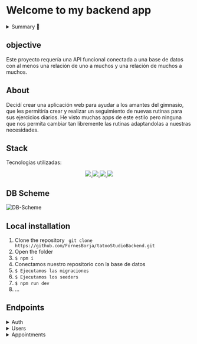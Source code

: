 # Welcome to my backend app

<details>
  <summary>Summary 📝</summary>
  <ol>
    <li><a href="#Objective">Objective</a></li>
    <li><a href="#about">About</a></li>
    <li><a href="#stack">Stack</a></li>
    <li><a href="#DB-Scheme">DB Scheme</a></li>
    <li><a href="#local-installation">Installation</a></li>
    <li><a href="#endpoints">Endpoints</a></li>
  </ol>
</details>

## objective
Este proyecto requería una API funcional conectada a una base de datos con al menos una relación de uno a muchos y una relación de muchos a muchos.

## About
Decidí crear una aplicación web para ayudar a los amantes del gimnasio, que les permitiría crear y realizar un seguimiento de nuevas rutinas para sus ejercicios diarios. He visto muchas apps de este estilo pero ninguna que nos permita cambiar tan libremente las rutinas adaptandolas a nuestras necesidades.    


## Stack
Tecnologías utilizadas:
<div align="center">
<a href="https://www.mongodb.com/">
    <img src= "https://img.shields.io/badge/MongoDB-%234ea94b.svg?style=for-the-badge&logo=mongodb&logoColor=white"/>
</a>
<a href="https://www.expressjs.com/">
    <img src= "https://img.shields.io/badge/express.js-%23404d59.svg?style=for-the-badge&logo=express&logoColor=%2361DAFB"/>
</a>
<a href="https://nodejs.org/es/">
    <img src= "https://img.shields.io/badge/node.js-026E00?style=for-the-badge&logo=node.js&logoColor=white"/>
</a>
<a href="https://developer.mozilla.org/es/docs/Web/JavaScript">
    <img src= "https://img.shields.io/badge/javascipt-EFD81D?style=for-the-badge&logo=javascript&logoColor=black"/>
</a>
 </div>


## DB Scheme
![DB-Scheme](https://i.gyazo.com/23a7d15f2b357f69496a483f997c4432.png)

## Local installation
1. Clone the repository ``` git clone https://github.com/FornesBorja/tatooStudioBackend.git```
2. Open the folder
3. ` $ npm i `
4. Conectamos nuestro repositorio con la base de datos 
5. ``` $ Ejecutamos las migraciones ``` 
6. ``` $ Ejecutamos los seeders ``` 
7. ``` $ npm run dev ``` 
8. ...

## Endpoints

<details>
<summary>Auth</summary>

- REGISTER

    - BY DEFAULT IS USER.

        POST https://tattoo-studio-fornesb.zeabur.app/api/auth/register

        Body:

        ``` json
            {
                "firstName":"Pepe",
                "email":"pepe@pepe.com",
                "password":"123456789"
            }
        ```

- LOGIN 
    - IT WILL RETURN A TOKEN.

        POST http://localhost:4000/api/auth/login

        Body:
        ``` json
            {
                "email":"juan.perez@example.com",
                "password":"Pass1234!"
            }
        ```
</details>
<details>
<summary>Users</summary>

- GET ALL USERS (SUPER_ADMIN)

    - ONLY SUPER_ADMIN IS ALLOWED TO ACCESS TO THIS ENDPOINT

        GET https://tattoo-studio-fornesb.zeabur.app/api/users

    Auth:

        ``` bearer
            {
                eyJhbGciOiJIUzI1NiIsInR5cCI6IkpXVCJ9.eyJpZCI6MSwiZW1haWwiOiJob2xhQGhvbGEuYWRpb3MiLCJpYXQiOjE3MjA1OTYyNzMsImV4cCI6MTcyMDYwMzQ3M30.QnL_HgGPVLOb0d4iUUuFCeSab1lp3SpOVV_js0T4ExY
            }
        ```
        This token is just an example, it doesn't work.

- GET USER PROFILE

    - ONLY THE USER IS ALLOWED TO DO THIS ENDPOINT

        GET https://tattoo-studio-fornesb.zeabur.app/api/users/profile

        Auth:
        ``` bearer
            {
                eyJhbGciOiJIUzI1NiIsInR5cCI6IkpXVCJ9.eyJpZCI6MSwiZW1haWwiOiJob2xhQGhvbGEuYWRpb3MiLCJpYXQiOjE3MjA1OTYyNzMsImV4cCI6MTcyMDYwMzQ3M30.QnL_HgGPVLOb0d4iUUuFCeSab1lp3SpOVV_js0T4ExY
            }
        ```
        This token is just an example, it doesn't work.

- EDIT USER PROFILE

    - USER CAN EDIT ITS INFO

    PUT https://tattoo-studio-fornesb.zeabur.app/api/users/profile

    Body:

    ``` 
        {
            "email":"hola@pepe.com",
        }
    ```

    In the body, the fields you want to edit are placed. Here is an example.

    Auth:

    ``` bearer
        {
            eyJhbGciOiJIUzI1NiIsInR5cCI6IkpXVCJ9.eyJpZCI6MSwiZW1haWwiOiJob2xhQGhvbGEuYWRpb3MiLCJpYXQiOjE3MjA1OTYyNzMsImV4cCI6MTcyMDYwMzQ3M30.QnL_HgGPVLOb0d4iUUuFCeSab1lp3SpOVV_js0T4ExY
        }
    ```
        
    This token is just an example, it doesn't work.

</details>
<details>
<summary>Appointments</summary>

- CREATE APPOINTMENT

    - A USER CAN CREATE AN APPOINTMENT 

        POST https://tattoo-studio-fornesb.zeabur.app/api/appointments

    Auth:

        ``` bearer
            {
                eyJhbGciOiJIUzI1NiIsInR5cCI6IkpXVCJ9.eyJpZCI6MiwiZW1haWwiOiJtYXJpYS5nYXJjaWFAZXhhbXBsZS5jb20iLCJpYXQiOjE3MjA4ODI3MDQsImV4cCI6MTcyMDg4OTkwNH0.CiQ7BQoE6PEUOHkneg3GBEhe_QXbVc5lgkVQmK9La_s
            }
        ```
    Auth:

        ``` json
            {
                  "date":"27/07/2024",
                   "hour": "18:04",
                   "artistId":8,
                   "serviceId":2
            }
        ```
       You will get an error if the entered date is earlier than the current date or if the artistId is not role 1 or 2 (super_admin or artist) or if theres already booked
       an appointment for that artist and a certain time.

- UPDATE APPOINTMENT

    - A USER CAN UPDATE THEIR APPOINTMENT 

        PUT https://tattoo-studio-fornesb.zeabur.app/api/appointments

    Auth:

        ``` bearer
            {
                eyJhbGciOiJIUzI1NiIsInR5cCI6IkpXVCJ9.eyJpZCI6MiwiZW1haWwiOiJtYXJpYS5nYXJjaWFAZXhhbXBsZS5jb20iLCJpYXQiOjE3MjA4ODI3MDQsImV4cCI6MTcyMDg4OTkwNH0.CiQ7BQoE6PEUOHkneg3GBEhe_QXbVc5lgkVQmK9La_s
            }
        ```
            This token is just an example, it doesn't work.

    Auth:

        ``` json
            {
                "id":6,
                "serviceId":1
            }
        ```
      Id of the appointment is mandatory, the other options are optional.

- GET ALL APPOINTMENT

    - A USER CAN SEE ALL THEIR APPOINTMENTS AND ITS INFO 

        GET https://tattoo-studio-fornesb.zeabur.app/api/appointments

    Auth:

        ``` bearer
            {
                eyJhbGciOiJIUzI1NiIsInR5cCI6IkpXVCJ9.eyJpZCI6MiwiZW1haWwiOiJtYXJpYS5nYXJjaWFAZXhhbXBsZS5jb20iLCJpYXQiOjE3MjA4ODI3MDQsImV4cCI6MTcyMDg4OTkwNH0.CiQ7BQoE6PEUOHkneg3GBEhe_QXbVc5lgkVQmK9La_s
            }
        ```
            This token is just an example, it doesn't work.

      It will also show extra infor like your client (your own) and artist email, first name and service name

- GET APPOINTMENT BY ID

    - A USER CAN SEE AN APPOINTMENT AND ITS INFO BY THE ID THEY PICKED

        GET https://tattoo-studio-fornesb.zeabur.app/api/appointments/6

    Auth:

        ``` bearer
            {
                eyJhbGciOiJIUzI1NiIsInR5cCI6IkpXVCJ9.eyJpZCI6MiwiZW1haWwiOiJtYXJpYS5nYXJjaWFAZXhhbXBsZS5jb20iLCJpYXQiOjE3MjA4ODI3MDQsImV4cCI6MTcyMDg4OTkwNH0.CiQ7BQoE6PEUOHkneg3GBEhe_QXbVc5lgkVQmK9La_s
            }
        ```
            This token is just an example, it doesn't work. The 6 in the endpoint is just an example of id, you can put the id you want your user have access to.

      It will also show extra infor like your client (your own) and artist email, first name and service name

</details>
